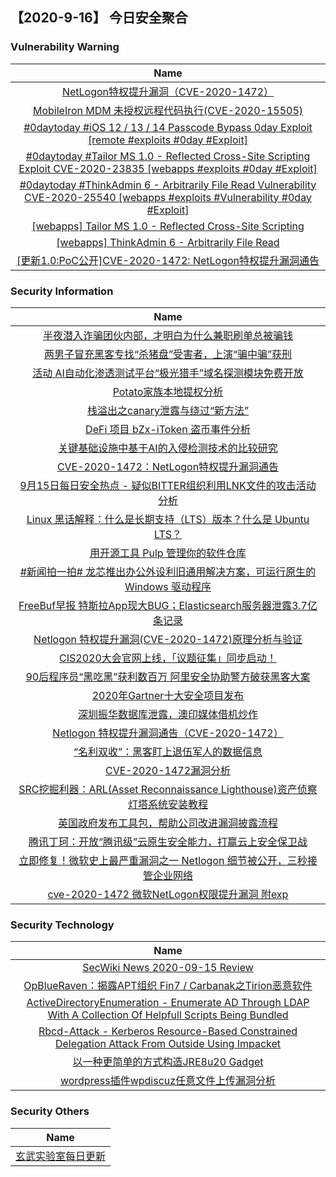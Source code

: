
 ##   【2020-9-16】 今日安全聚合


###  						       							Vulnerability Warning

|                             Name                             |
| :----------------------------------------------------------: |
|[NetLogon特权提升漏洞（CVE-2020-1472）](https://www.seebug.org/vuldb/ssvid-98378)|
|[MobileIron MDM 未授权远程代码执行(CVE-2020-15505)](https://www.seebug.org/vuldb/ssvid-98377)|
|[#0daytoday #iOS 12 / 13 / 14 Passcode Bypass 0day Exploit  [remote #exploits  #0day #Exploit]](http://0day.today/exploits/34938)|
|[#0daytoday #Tailor MS 1.0 - Reflected Cross-Site Scripting Exploit CVE-2020-23835 [webapps #exploits  #0day #Exploit]](http://0day.today/exploits/34937)|
|[#0daytoday #ThinkAdmin 6 - Arbitrarily File Read Vulnerability CVE-2020-25540 [webapps #exploits #Vulnerability #0day #Exploit]](http://0day.today/exploits/34936)|
|[[webapps] Tailor MS 1.0 - Reflected Cross-Site Scripting](https://www.exploit-db.com/exploits/48813)|
|[[webapps] ThinkAdmin 6 -  Arbitrarily File Read](https://www.exploit-db.com/exploits/48812)|
|[[更新1.0:PoC公开]CVE-2020-1472: NetLogon特权提升漏洞通告](https://cert.360.cn/warning/detail?id=d2cd19ddddc1063d64bda2cec715cb14)|

### 						        							Security Information
|                             Name                                    |
| :----------------------------------------------------------: |
|[半夜潜入诈骗团伙内部，才明白为什么兼职刷单总被骗钱](https://www.anquanke.com/post/id/217388)|
|[两男子冒充黑客专找“杀猪盘”受害者，上演“骗中骗”获刑](https://www.anquanke.com/post/id/217477)|
|[活动  AI自动化渗透测试平台“极光猎手”域名探测模块免费开放](https://www.anquanke.com/post/id/217302)|
|[Potato家族本地提权分析](https://www.anquanke.com/post/id/217397)|
|[栈溢出之canary泄露与绕过“新方法”](https://www.anquanke.com/post/id/217249)|
|[DeFi 项目 bZx-iToken 盗币事件分析](https://www.anquanke.com/post/id/217358)|
|[关键基础设施中基于AI的入侵检测技术的比较研究](https://www.anquanke.com/post/id/216880)|
|[CVE-2020-1472：NetLogon特权提升漏洞通告](https://www.anquanke.com/post/id/217401)|
|[9月15日每日安全热点 - 疑似BITTER组织利用LNK文件的攻击活动分析](https://www.anquanke.com/post/id/217398)|
|[Linux 黑话解释：什么是长期支持（LTS）版本？什么是 Ubuntu LTS？](https://linux.cn/article-12618-1.html?utm_source=rss&utm_medium=rss)|
|[用开源工具 Pulp 管理你的软件仓库](https://linux.cn/article-12617-1.html?utm_source=rss&utm_medium=rss)|
|[#新闻拍一拍# 龙芯推出办公外设利旧通用解决方案，可运行原生的 Windows 驱动程序](https://linux.cn/article-12616-1.html?utm_source=rss&utm_medium=rss)|
|[FreeBuf早报  特斯拉App现大BUG；Elasticsearch服务器泄露3.7亿条记录](https://www.freebuf.com/news/249912.html)|
|[Netlogon 特权提升漏洞(CVE-2020-1472)原理分析与验证](https://www.freebuf.com/articles/system/249860.html)|
|[CIS2020大会官网上线，「议题征集」同步启动！](https://www.freebuf.com/fevents/249855.html)|
|[90后程序员“黑吃黑”获利数百万 阿里安全协助警方破获黑客大案](https://www.freebuf.com/news/249854.html)|
|[2020年Gartner十大安全项目发布](https://www.freebuf.com/articles/network/249842.html)|
|[深圳振华数据库泄露，澳印媒体借机炒作](https://www.freebuf.com/news/249840.html)|
|[Netlogon 特权提升漏洞通告（CVE-2020-1472）](https://www.freebuf.com/vuls/249837.html)|
|[“名利双收”：黑客盯上退伍军人的数据信息](https://www.freebuf.com/news/249822.html)|
|[CVE-2020-1472漏洞分析](https://www.freebuf.com/vuls/249813.html)|
|[SRC挖掘利器：ARL(Asset Reconnaissance Lighthouse)资产侦察灯塔系统安装教程](https://www.freebuf.com/vuls/249801.html)|
|[英国政府发布工具包，帮助公司改进漏洞披露流程](https://www.freebuf.com/news/249800.html)|
|[腾讯丁珂：开放“腾讯级”云原生安全能力，打赢云上安全保卫战](https://www.freebuf.com/articles/neopoints/249795.html)|
|[立即修复！微软史上最严重漏洞之一 Netlogon 细节被公开，三秒接管企业网络](https://www.freebuf.com/news/249784.html)|
|[cve-2020-1472 微软NetLogon权限提升漏洞 附exp](https://www.freebuf.com/sectool/249781.html)|

### 						        							Security  Technology
|                             Name                                    |
| :----------------------------------------------------------: |
|[SecWiki News 2020-09-15 Review](http://www.sec-wiki.com/?2020-09-15)|
|[OpBlueRaven：揭露APT组织 Fin7 / Carbanak之Tirion恶意软件](https://paper.seebug.org/1335/)|
|[ActiveDirectoryEnumeration - Enumerate AD Through LDAP With A Collection Of Helpfull Scripts Being Bundled](http://www.kitploit.com/2020/09/activedirectoryenumeration-enumerate-ad.html)|
|[Rbcd-Attack - Kerberos Resource-Based Constrained Delegation Attack From Outside Using Impacket](http://www.kitploit.com/2020/09/rbcd-attack-kerberos-resource-based.html)|
|[以一种更简单的方式构造JRE8u20 Gadget](http://xz.aliyun.com/t/8277)|
|[wordpress插件wpdiscuz任意文件上传漏洞分析](http://xz.aliyun.com/t/8276)|

### 						        							Security  Others
|                             Name                                    |
| :----------------------------------------------------------: |
|[玄武实验室每日更新](https://weibo.com/p/1006065582522936/wenzhang?from=page_100606_profile&wvr=6&mod=wenzhangmore)|

